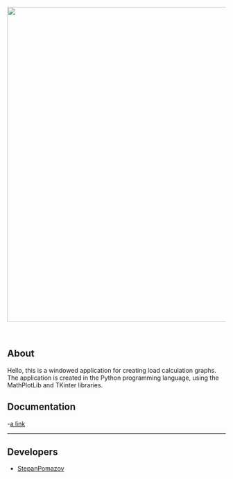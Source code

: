 <p align="center">
      <img src="https://i.postimg.cc/sDrpGMcw/iqocltre.png" width="726">
</p>

<p align="center">
   <img src="" alt="">
   <img src="" alt="">
   <img src="" alt="">
</p>

## About

Hello, this is a windowed application for creating load calculation graphs. The application is created in the Python programming language, using the MathPlotLib and TKinter libraries.

## Documentation

-[a link](https://github.com/stepanpomazov/nngasu-plots-of-loads/blob/main/vis.pyw)

***

## Developers

- [StepanPomazov](https://gist.github.com/stepanpomazov)


